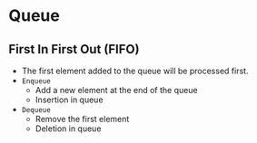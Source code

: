 # Queue

## First In First Out (FIFO)

- The first element added to the queue will be processed first.
- `Enqueue`
  - Add a new element at the end of the queue
  - Insertion in queue
- `Dequeue`
  - Remove the first element
  - Deletion in queue
